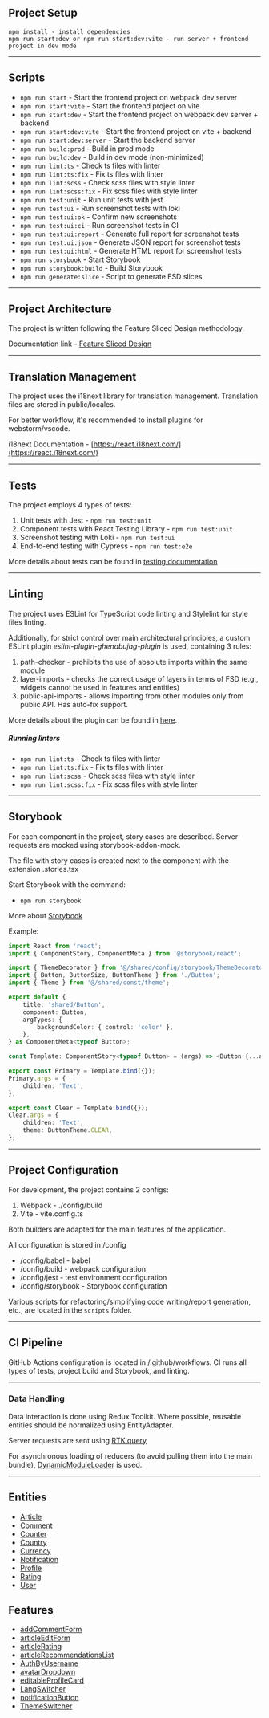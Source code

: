 ## Project Setup

```
npm install - install dependencies
npm run start:dev or npm run start:dev:vite - run server + frontend project in dev mode

```

----

## Scripts

- `npm run start` - Start the frontend project on webpack dev server
- `npm run start:vite` - Start the frontend project on vite
- `npm run start:dev` - Start the frontend project on webpack dev server + backend
- `npm run start:dev:vite` - Start the frontend project on vite + backend
- `npm run start:dev:server` - Start the backend server
- `npm run build:prod` - Build in prod mode
- `npm run build:dev` - Build in dev mode (non-minimized)
- `npm run lint:ts` - Check ts files with linter
- `npm run lint:ts:fix` - Fix ts files with linter
- `npm run lint:scss` - Check scss files with style linter
- `npm run lint:scss:fix` - Fix scss files with style linter
- `npm run test:unit` - Run unit tests with jest
- `npm run test:ui` - Run screenshot tests with loki
- `npm run test:ui:ok` - Confirm new screenshots
- `npm run test:ui:ci` - Run screenshot tests in CI
- `npm run test:ui:report` - Generate full report for screenshot tests
- `npm run test:ui:json` - Generate JSON report for screenshot tests
- `npm run test:ui:html` - Generate HTML report for screenshot tests
- `npm run storybook` - Start Storybook
- `npm run storybook:build` - Build Storybook
- `npm run generate:slice` - Script to generate FSD slices

----

## Project Architecture

The project is written following the Feature Sliced Design methodology.

Documentation link - [Feature Sliced Design](https://feature-sliced.design/docs/get-started/tutorial)

----

## Translation Management

The project uses the i18next library for translation management. Translation files are stored in public/locales.

For better workflow, it's recommended to install plugins for webstorm/vscode.

i18next Documentation - [https://react.i18next.com/](https://react.i18next.com/)

----

## Tests

The project employs 4 types of tests:
1) Unit tests with Jest - `npm run test:unit`
2) Component tests with React Testing Library - `npm run test:unit`
3) Screenshot testing with Loki - `npm run test:ui`
4) End-to-end testing with Cypress - `npm run test:e2e`

More details about tests can be found in [testing documentation](docs/tests.md)

----

## Linting

The project uses ESLint for TypeScript code linting and Stylelint for style files linting.

Additionally, for strict control over main architectural principles, a custom ESLint plugin *eslint-plugin-ghenabujag-plugin* is used, containing 3 rules:
1) path-checker - prohibits the use of absolute imports within the same module
2) layer-imports - checks the correct usage of layers in terms of FSD (e.g., widgets cannot be used in features and entities)
3) public-api-imports - allows importing from other modules only from public API. Has auto-fix support.

More details about the plugin can be found in [here](https://www.npmjs.com/package/eslint-plugin-ghenabujag-plugin).

##### Running linters
- `npm run lint:ts` - Check ts files with linter
- `npm run lint:ts:fix` - Fix ts files with linter
- `npm run lint:scss` - Check scss files with style linter
- `npm run lint:scss:fix` - Fix scss files with style linter

----

## Storybook

For each component in the project, story cases are described.
Server requests are mocked using storybook-addon-mock.

The file with story cases is created next to the component with the extension .stories.tsx

Start Storybook with the command:
- `npm run storybook`

More about [Storybook](docs/storybook.md)

Example:

```typescript jsx
import React from 'react';
import { ComponentStory, ComponentMeta } from '@storybook/react';

import { ThemeDecorator } from '@/shared/config/storybook/ThemeDecorator/ThemeDecorator';
import { Button, ButtonSize, ButtonTheme } from './Button';
import { Theme } from '@/shared/const/theme';

export default {
    title: 'shared/Button',
    component: Button,
    argTypes: {
        backgroundColor: { control: 'color' },
    },
} as ComponentMeta<typeof Button>;

const Template: ComponentStory<typeof Button> = (args) => <Button {...args} />;

export const Primary = Template.bind({});
Primary.args = {
    children: 'Text',
};

export const Clear = Template.bind({});
Clear.args = {
    children: 'Text',
    theme: ButtonTheme.CLEAR,
};

```


----

## Project Configuration

For development, the project contains 2 configs:
1. Webpack - ./config/build
2. Vite - vite.config.ts

Both builders are adapted for the main features of the application.

All configuration is stored in /config
- /config/babel - babel
- /config/build - webpack configuration
- /config/jest - test environment configuration
- /config/storybook - Storybook configuration

Various scripts for refactoring/simplifying code writing/report generation, etc., are located in the `scripts` folder.

----

## CI Pipeline

GitHub Actions configuration is located in /.github/workflows.
CI runs all types of tests, project build and Storybook, and linting.


----

### Data Handling

Data interaction is done using Redux Toolkit.
Where possible, reusable entities should be normalized using EntityAdapter.

Server requests are sent using [RTK query](src/shared/api/rtkApi.ts)

For asynchronous loading of reducers (to avoid pulling them into the main bundle), [DynamicModuleLoader](src/shared/lib/components/DynanmicModuleLoader/DynamicModuleLoader.tsx) is used.

----

## Entities

- [Article](src/entities/Article)
- [Comment](src/entities/Comment)
- [Counter](src/entities/Counter)
- [Country](src/entities/Country)
- [Currency](src/entities/Currency)
- [Notification](src/entities/Notification)
- [Profile](src/entities/Profile)
- [Rating](src/entities/Rating)
- [User](src/entities/User)

## Features

- [addCommentForm](src/features/addCommentForm)
- [articleEditForm](src/features/articleEditForm)
- [articleRating](src/features/articleRating)
- [articleRecommendationsList](src/features/articleRecommendationsList)
- [AuthByUsername](src/features/AuthByUsername)
- [avatarDropdown](src/features/avatarDropdown)
- [editableProfileCard](src/features/editableProfileCard)
- [LangSwitcher](src/features/LangSwitcher)
- [notificationButton](src/features/notificationButton)
- [ThemeSwitcher](src/features/ThemeSwitcher)
